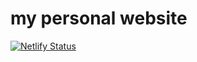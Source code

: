
# my personal website

<!-- badges: start -->

[![Netlify Status](https://api.netlify.com/api/v1/badges/006669a1-3704-474f-a349-4c04fbd4bc78/deploy-status)](https://app.netlify.com/sites/nicholas-anastacio/deploys)


<!-- badges: end -->



